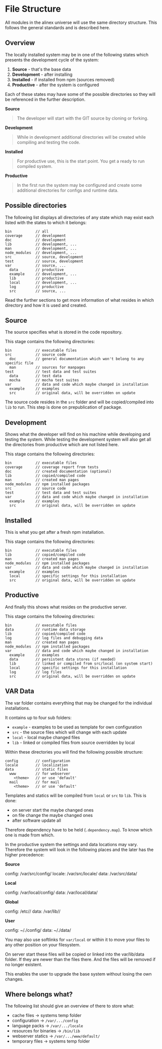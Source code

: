 File Structure
=================================================

All modules in the alinex universe will use the same directory structure.
This follows the general standards and is described here.


Overview
-------------------------------------------------
The locally installed system may be in one of the following states which
presents the development cycle of the system:

1. **Source** - that's the base data
2. **Development** - after installing
3. **Installed** - if installed from npm (sources removed)
4. **Productive** - after the system is configured

Each of these states may have some of the possible directories so they will
be referenced in the further description.

**Source**

> The developer will start with the GIT source by cloning or forking.

**Development**

> While in development additional directories will be created while compiling and
> testing the code.

**Installed**

> For productive use, this is the start point. You get a ready to run compiled
> system.

**Productive**

> In the first run the system may be configured and create some additional
> directories for configs and runtime data.


Possible directories
-------------------------------------------------

The following list displays all directories of any state which may exist each
listed with the states to which it belongs:

``` text
bin           // all
coverage      // development
doc           // development
lib           // development, ...
man           // development, ...
node_modules  // development, ...
src           // source, development
test          // source, development
var           // source, ...
  data        // productive
  example     // development, ...
  lib         // productive
  local       // development, ...
  log         // productive
  src         // source, ...
```

Read the further sections to get more information of what resides in which
directory and how it is used and created.


Source
-------------------------------------------------

The source specifies what is stored in the code repository.

This stage contains the following directories:

``` text
bin           // executable files
src           // source code
  doc         // general documentation which won't belong to any specific file
  man         // sources for manpages
test          // test data and test suites
  data        // test data
  mocha       // mocha test suites
var           // data and code which maybe changed in installation
  example     // examples
  src         // original data, will be overridden on update
```

The source code resides in the `src` folder and will be copied/compiled into
`lib` to run. This step is done on prepublication of package.


Development
-------------------------------------------------

Shows what the developer will find on his machine while developing and testing
the system. While testing the development system will also get all the
directories from productive which are not listed here.

This stage contains the following directories:

``` text
bin           // executable files
coverage      // coverage report from tests
doc           // created documentation (optional)
lib           // copied/compiled code
man           // created man pages
node_modules  // npm installed packages
src           // source code
test          // test data and test suites
var           // data and code which maybe changed in installation
  example     // examples
  src         // original data, will be overridden on update
```


Installed
-------------------------------------------------

This is what you get after a fresh npm installation.

This stage contains the following directories:

``` text
bin           // executable files
lib           // copied/compiled code
man           // created man pages
node_modules  // npm installed packages
var           // data and code which maybe changed in installation
  example     // examples
  local       // specific settings for this installation
  src         // original data, will be overridden on update
```


Productive
-------------------------------------------------

And finally this shows what resides on the productive server.

This stage contains the following directories:

``` text
bin           // executable files
data          // runtime data storage
lib           // copied/compiled code
log           // log files and debugging data
man           // created man pages
node_modules  // npm installed packages
var           // data and code which maybe changed in installation
  example     // examples
  data        // persistent data stores (if needed)
  lib         // linked or compiled from src/local (on system start)
  local       // specific settings for this installation
  log         // log files
  src         // original data, will be overridden on update
```

VAR Data
-------------------------------------------------
The var folder contains everything that may be changed for the individual
installations.

It contains up to four sub folders:

- `example` - examples to be used as template for own configuration
- `src` - the source files which will change with each update
- `local` - local maybe changed files
- `lib` - linked or compiled files from source overridden by local

Within these directories you will find the following possible structure:

``` text
config        // configuration
locale        // localization
data          // static files
  www         // for webserver
    <theme>   // or use 'default'
  mail        // for mail
    <theme>   // or use 'default'
```

Templates and statics will be compiled from `local` or `src` to `lib`. This is done:

- on server start the maybe changed ones
- on file change the maybe changed ones
- after software update all

Therefore dependency have to be held (`.dependency.map`). To know which one is
made from which.

In the productive system the settings and data locations may vary. Therefore
the system will look in the following places and the later has the higher precedence:

__Source__

config: <app>/var/src/config/
locale: <app>/var/src/locale/
data: <app>/var/src/data/

__Local__

config: <app>/var/local/config/
data: <app>/var/local/data/

__Global__

config: /etc/<app>/
data: /var/lib/<app>/

__User__

config: ~/.<app>/config/
data: ~/.<app>/data/

You may also use softlinks for `var/local` or within it to move your files to
any other position on your filesystem.

On server start these files will be copied or linked into the var/lib/data
folder. If they are newer than the files there. And the files will be removed
if no longer existent.

This enables the user to upgrade the base system without losing the own changes.


Where belongs what?
-------------------------------------------------
The following list should give an overview of there to store what:

- cache files -> systems temp folder
- configuration -> `/var/.../config`
- language packs -> `/var/.../locale`
- resources for binaries -> `/bin/lib`
- webserver statics -> `/var/.../www/default/`
- temporary files -> systems temp folder


